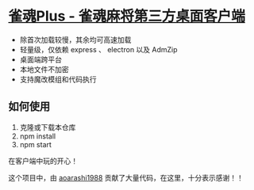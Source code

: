 # [雀魂Plus - 雀魂麻将第三方桌面客户端](https://github.com/iamapig120/majsoul-plus-client)

- 除首次加载较慢，其余均可高速加载
- 轻量级，仅依赖 express 、 electron 以及 AdmZip
- 桌面端跨平台
- 本地文件不加密
- 支持魔改模组和代码执行

## 如何使用

1. 克隆或下载本仓库
2. npm install
3. npm start

在客户端中玩的开心！

这个项目中，由 <a href="https://github.com/aoarashi1988">aoarashi1988</a> 贡献了大量代码，在这里，十分表示感谢！！
